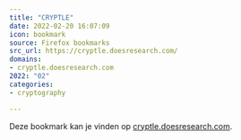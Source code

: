 ```yaml
---
title: "CRYPTLE"
date: 2022-02-20 16:07:09
icon: bookmark
source: Firefox bookmarks
src_url: https://cryptle.doesresearch.com/
domains:
- cryptle.doesresearch.com
2022: "02"
categories:
- cryptography

---
```

Deze bookmark kan je vinden op [cryptle.doesresearch.com](https://cryptle.doesresearch.com/).
